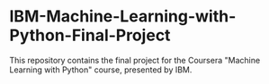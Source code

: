 # IBM-Machine-Learning-with-Python-Final-Project
This repository contains the final project for the Coursera "Machine Learning with Python" course, presented by IBM.
